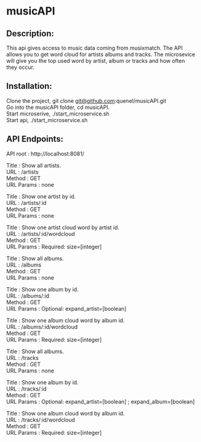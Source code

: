 # musicAPI

## Description:
This api gives access to music data coming from musixmatch. The API allows you to get word cloud for artists albums and tracks. The microsevice will give you the top used word by artist, album or tracks and how often they occur.

## Installation:
Clone the project, git clone git@github.com:quenel/musicAPI.git
<br>
Go into the musicAPI folder, cd musicAPI.
<br>
Start microserive, ./start_microservice.sh
<br>
Start api, ./start_microservice.sh

## API Endpoints:

API root : http://localhost:8081/

Title : Show all artists.
<br>
URL : /artists
<br>
Method : GET
<br>
URL Params : none

Title : Show one artist by id.
<br>
URL : /artists/:id
<br>
Method : GET
<br>
URL Params : none

Title : Show one artist cloud word by artist id.
<br>
URL : /artists/:id/wordcloud
<br>
Method : GET
<br>
URL Params : Required: size=[integer]

Title : Show all albums.
<br>
URL : /albums
<br>
Method : GET
<br>
URL Params : none

Title : Show one album by id.
<br>
URL : /albums/:id
<br>
Method : GET
<br>
URL Params : Optional: expand_artist=[boolean]

Title : Show one album cloud word by album id.
<br>
URL : /albums/:id/wordcloud
<br>
Method : GET
<br>
URL Params : Required: size=[integer]

Title : Show all albums.
<br>
URL : /tracks
<br>
Method : GET
<br>
URL Params : none

Title : Show one album by id.
<br>
URL : /tracks/:id
<br>
Method : GET
<br>
URL Params : Optional: expand_artist=[boolean] ; expand_album=[boolean]

Title : Show one album cloud word by album id.
<br>
URL : /tracks/:id/wordcloud
<br>
Method : GET
<br>
URL Params : Required: size=[integer]